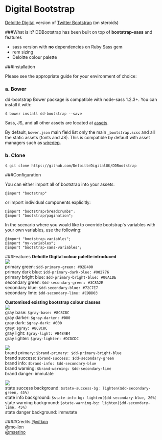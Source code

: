 Digital Bootstrap
===========

[Deloitte Digital](http://www.deloittedigital.com/eu) version of [Twitter Bootstrap](http://getbootstrap.com/) (on steroids)

###What is it?
DDBootstrap has been built on top of **bootstrap-sass** and features
* sass version with **no** dependencies on Ruby Sass gem
* rem sizing
* Deloitte colour palette

###Installation

Please see the appropriate guide for your environment of choice:


### a. Bower

dd-bootstrap Bower package is compatible with node-sass 1.2.3+. You can install it with:

```console
$ bower install dd-bootstrap --save
```

Sass, JS, and all other assets are located at [assets](/assets).

By default, `bower.json` main field list only the main `_bootstrap.scss` and all the static assets (fonts and JS).
This is compatible by default with asset managers such as [wiredep](https://github.com/taptapship/wiredep).

### b. Clone

```console
$ git clone https://github.com/DeloitteDigitalUK/DDBootstrap
```


###Configuration

You can either import all of bootstrap into your assets:

```console
@import "bootstrap"
```

or import individual components explicitly:

```console
@import "bootstrap/breadcrumbs";
@import "bootstrap/pagination";
```

In the scenario where you would like to override bootstrap's variables with your own variables, use the following:

```console
@import "bootstrap-variables";
@import "my-variables";
@import "bootstrap-sans-variables";
```

###Features
**Deloitte Digital colour palette introduced**  
![](https://dl.dropboxusercontent.com/u/79955713/DD/Screen%20Shot%202015-02-04%20at%2010.22.30.png)   
primary green: `$dd-primary-green: #92D400`  
primary dark blue: `$dd-primary-dark-blue: #002776`  
primary bright blue: `$dd-primary-bright-blue: #00A1DE`  
secondary green: `$dd-secondary-green: #3C8A2E`  
secondary blue: `$dd-secondary-blue: #72C7E7`  
secondary lime: `$dd-secondary-lime: #C9DD03`

**Customised existing bootstrap colour classes**  
![](https://dl.dropboxusercontent.com/u/79955713/DD/Screen%20Shot%202015-02-04%20at%2010.57.19.png)  
gray base: `$gray-base: #8C8C8C`  
gray darker: `$gray-darker: #000`  
gray dark: `$gray-dark: #000`  
gray: `$gray: #8C8C8C`  
gray light: `$gray-light: #B4B4B4`  
gray lighter: `$gray-lighter: #DCDCDC`

![](https://dl.dropboxusercontent.com/u/79955713/DD/Screen%20Shot%202015-02-04%20at%2011.37.29.png)   
brand primary: `$brand-primary: $dd-primary-bright-blue`  
brand success: `$brand-success: $dd-secondary-green`  
brand info: `$brand-info: $dd-secondary-blue`  
brand warning: `$brand-warning: $dd-secondary-lime`  
brand danger: immutate

![](https://dl.dropboxusercontent.com/u/79955713/DD/Screen%20Shot%202015-02-04%20at%2011.38.10.png)   
state success background: `$state-success-bg: lighten($dd-secondary-green, 45%)`  
state info background: `$state-info-bg: lighten($dd-secondary-blue, 20%)`  
state warning background: `$state-warning-bg: lighten($dd-secondary-lime, 45%)`  
state danger background: immutate   

####Credits
[@vitkon](http://github.com/vitkon)  
[@mo-lon](http://github.com/mo-lon)  
[@mserino](http://github.com/mserino)

